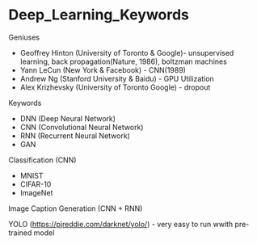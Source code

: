 # Deep_Learning_Keywords

Geniuses
- Geoffrey Hinton (University of Toronto & Google)- unsupervised learning, back propagation(Nature, 1986), boltzman machines
- Yann LeCun (New York & Facebook) - CNN(1989)
- Andrew Ng (Stanford University & Baidu) - GPU Utilization
- Alex Krizhevsky (University of Toronto Google) - dropout

Keywords
- DNN (Deep Neural Network)
- CNN (Convolutional Neural Network)
- RNN (Recurrent Neural Network)
- GAN

Classification (CNN)
- MNIST
- CIFAR-10
- ImageNet

Image Caption Generation (CNN + RNN)

YOLO (https://pjreddie.com/darknet/yolo/) - very easy to run wwith pre-trained model
